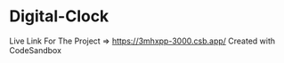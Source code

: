 # Digital-Clock
Live Link For The Project  =>   https://3mhxpp-3000.csb.app/
Created with CodeSandbox
